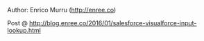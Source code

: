 Author: Enrico Murru (http://enree.co)

Post @ http://blog.enree.co/2016/01/salesforce-visualforce-input-lookup.html
